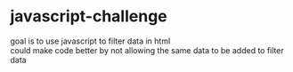 # javascript-challenge  
goal is to use javascript to filter data in html  
could make code better by not allowing the same data to be added to filter data
